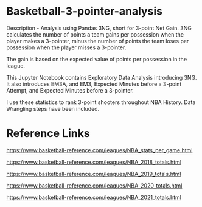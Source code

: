 # Basketball-3-pointer-analysis

Description - Analysis using Pandas
3NG, short for 3-point Net Gain. 3NG calculates the number of points a team gains per possession when the player makes a 3-pointer, 
minus the number of points the team loses per possession when the player misses a 3-pointer. 

The gain is based on the expected value of points per possession in the league.

This Jupyter Notebook contains Exploratory Data Analysis introducing 3NG. 
It also introduces EM3A, and EM3, Expected Minutes before a 3-point Attempt, and Expected Minutes before a 3-pointer. 

I use these statistics to rank 3-point shooters throughout NBA History. Data Wrangling steps have been included.

# Reference Links

https://www.basketball-reference.com/leagues/NBA_stats_per_game.html

https://www.basketball-reference.com/leagues/NBA_2018_totals.html

https://www.basketball-reference.com/leagues/NBA_2019_totals.html

https://www.basketball-reference.com/leagues/NBA_2020_totals.html

https://www.basketball-reference.com/leagues/NBA_2021_totals.html
